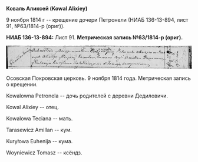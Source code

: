**Коваль Аликсей (Kowal Alixiey)**

9 ноября 1814 г -- крещение дочери Петронели (НИАБ 136-13-894, лист 91,
№63/1814-р (ориг)).

**НИАБ 136-13-894:** Лист 91. **Метрическая запись №63/1814-р (ориг).**

![](./media/0cd883d78a2545d8fb3c1bf10141d65b2ce89c40.png)

Осовская Покровская церковь. 9 ноября 1814 года. Метрическая запись о
крещении.

Kowalowna Petronela -- дочь родителей с деревни Дедиловичи.

Kowal Alixiey -- отец.

Kowalowa Teciana -- мать.

Tarasewicz Amillan -- кум.

Kuryłowa Euhenija -- кума.

Woyniewicz Tomasz -- ксёндз.

